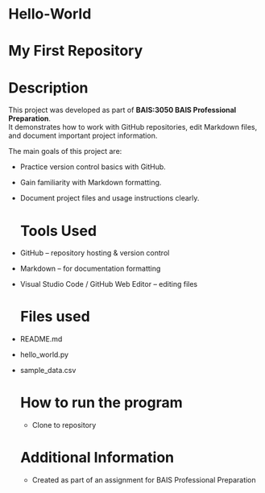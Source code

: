 # Hello-World
# My First Repository

# Description
This project was developed as part of **BAIS:3050 BAIS Professional Preparation**.  
It demonstrates how to work with GitHub repositories, edit Markdown files, and document important project information.

The main goals of this project are:
- Practice version control basics with GitHub.  
- Gain familiarity with Markdown formatting.  
- Document project files and usage instructions clearly.

  # Tools Used
- GitHub – repository hosting & version control  
- Markdown – for documentation formatting  
- Visual Studio Code / GitHub Web Editor – editing files  

  # Files used
- README.md  
- hello_world.py
- sample_data.csv

  # How to run the program
  - Clone to repository
 
  # Additional Information
  - Created as part of an assignment for BAIS Professional Preparation
